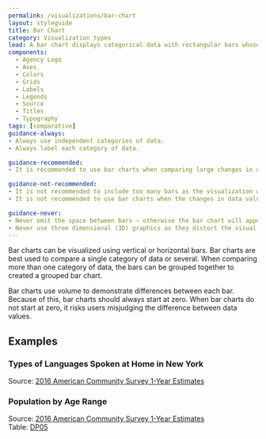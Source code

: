 ```yaml
---
permalink: /visualizations/bar-chart
layout: styleguide
title: Bar Chart
category: Visualization types
lead: A bar chart displays categorical data with rectangular bars whose length or height corresponds to the value of each data point.
components:
  - Agency Logo
  - Axes
  - Colors
  - Grids
  - Labels
  - Legends
  - Source
  - Titles
  - Typography
tags: [comparative]
guidance-always:
- Always use independent categories of data.
- Always label each category of data.

guidance-recommended:
- It is recommended to use bar charts when comparing large changes in data values.

guidance-not-recommended:
- It is not recommended to include too many bars as the visualization will become difficult to understand.
- It is not recommended to use bar charts when the changes in data values are relatively small.

guidance-never:
- Never omit the space between bars – otherwise the bar chart will appear to be a histogram.
- Never use three dimensional (3D) graphics as they distort the visual calculation of volume.
---
```


<p>
  Bar charts can be visualized using vertical or horizontal bars. Bar charts are best used to compare a single category of data or several. When comparing more than one category of data, the bars can be grouped together to created a grouped bar chart.
</p>
<p>
  Bar charts use volume to demonstrate differences between each bar. Because of this, bar charts should always start at zero. When bar charts do not start at zero, it risks users misjudging the difference between data values.
</p>

<h2>Examples</h2>

<div class="usa-chart-card">
  <div class="usa-chart-header">
    <h3 class="usa-chart-title">Types of Languages Spoken at Home in New York</h3>
  </div>
  <canvas id="barChart"></canvas>
  <div class="usa-source-container">
    Source: <a href="https://www.census.gov/programs-surveys/acs/" target="_blank">2016 American Community Survey 1-Year Estimates</a>
  </div>
</div>
<div class="usa-chart-card">
  <div class="usa-chart-header">
    <h3 class="usa-chart-title">Population by Age Range</h3>
  </div>
  <canvas id="chart-bar-horizontal"></canvas>
  <div class="usa-source-container">
    <div>
      Source:
      <a href="https://www.census.gov/programs-surveys/acs/" target="_blank">
        2016 American Community Survey 1-Year Estimates
    </a>
    <div>
      Table:
      <a href="https://data.census.gov/cedsci/" target="_blank">DP05</a>
    </div>
  </div>
</div>